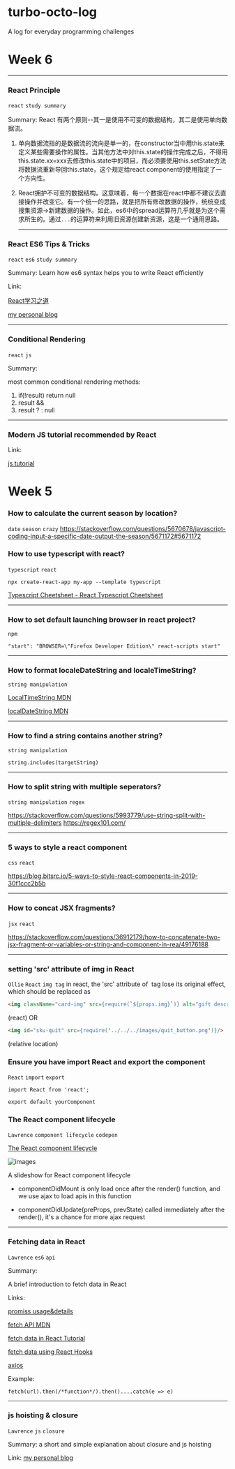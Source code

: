 # turbo-octo-log
A log for everyday programming challenges

  # Week 6

---

### React Principle

`react` `study summary` 

Summary: React 有两个原则--其一是使用不可变的数据结构，其二是使用单向数据流。

1. 单向数据流指的是数据流的流向是单一的，在constructor当中用this.state来定义某些需要操作的属性。当其他方法中对this.state的操作完成之后，不得用this.state.xx=xxx去修改this.state中的项目，而必须要使用this.setState方法将数据流重新导回this.state，这个规定给react component的使用指定了一个方向性。

2. React拥护不可变的数据结构。这意味着，每一个数据在react中都不建议去直接操作并改变它。有一个统一的思路，就是把所有修改数据的操作，统统变成搜集资源->新建数据的操作。如此，es6中的spread运算符几乎就是为这个需求所生的。通过```...```的运算符来利用旧资源创建新资源，这是一个通用思路。

   ---

### React ES6 Tips & Tricks

`react` `es6` `study summary`

Summary: Learn how es6 syntax helps you to write React efficiently

Link:  

[React学习之道](https://leanpub.com/the-road-to-learn-react-chinese/read_full)

[my personal blog](https://blog.csdn.net/Rance_King/article/details/105621030)

---

### Conditional Rendering

`react` `js`

Summary:

most common conditional rendering methods:

1. if(!result) return null
2. result && <myComponent />
3. result ? <myComponent />: null

---

### Modern JS tutorial recommended by React

Link:

[js tutorial](https://zh.javascript.info/)

# Week 5

### How to calculate the current season by location?
`date` `season` `crazy`
https://stackoverflow.com/questions/5670678/javascript-coding-input-a-specific-date-output-the-season/5671172#5671172

### How to use typescript with react?

`typescript` `react`

```
npx create-react-app my-app --template typescript

```


[Typescript Cheetsheet - React Typescript Cheetsheet](https://github.com/typescript-cheatsheets/react-typescript-cheatsheet)

---

### How to set default launching browser in react project?

`npm`

```
"start": "BROWSER=\"Firefox Developer Edition\" react-scripts start"
```

---

### How to format localeDateString and localeTimeString?

`string manipulation`

[LocalTimeString MDN](https://developer.mozilla.org/en-US/docs/Web/JavaScript/Reference/Global_Objects/Date/toLocaleTimeString)

[localDateString MDN](https://developer.mozilla.org/en-US/docs/Web/JavaScript/Reference/Global_Objects/Date/toLocaleDateString)

---

### How to find a string contains another string?
`string manipulation`
```
string.includes(targetString)
```

---

### How to split string with multiple seperators?
`string manipulation` `regex`

https://stackoverflow.com/questions/5993779/use-string-split-with-multiple-delimiters
https://regex101.com/

---

### 5 ways to style a react component
`css` `react`

https://blog.bitsrc.io/5-ways-to-style-react-components-in-2019-30f1ccc2b5b

---

### How to concat JSX fragments?
`jsx` `react`

https://stackoverflow.com/questions/36912179/how-to-concatenate-two-jsx-fragment-or-variables-or-string-and-component-in-rea/49176188

---

### setting 'src' attribute of img in React

`Ollie` `React` `img tag`
in react, the 'src' attribute of <img> tag lose its original effect, which should be replaced as 
```html
<img className="card-img" src={require(`${props.img}`)} alt="gift description"></img>
```
(react)
OR


```html
<img id="sku-quit" src={require('../../../images/quit_button.png')}/>
```
(relative location)


### Ensure you have **import** React and **export** the component 

`React` `import` `export`

```
import React from 'react';
```
```
export default yourComponent

```


### The React component lifecycle

`Lawrence` `component lifecycle` `codepen`  

[The React component lifecycle](https://codepen.io/lawrence415610/pen/abojvRq)  

![images](https://user-images.githubusercontent.com/34848993/79633236-935ba600-81a7-11ea-9f89-ba811ee2b1b6.png)

A slideshow for React component lifecycle
- componentDidMount is only load once after the render() function, and we use ajax to load apis in this function

- componentDidUpdate(preProps, prevState) called immediately after the render(), it's a chance for more ajax request

---

### Fetching data in React

`Lawrence` `es6` `api`   

Summary:  

A brief introduction to fetch data in React  

Links:  

[promiss usage&details](https://juejin.im/post/5b2a422bf265da59810b677c)  

[fetch API MDN](https://developer.mozilla.org/zh-CN/docs/Web/API/Fetch_API)  

[fetch data in React Tutorial](https://www.robinwieruch.de/react-fetching-data)  

[fetch data using React Hooks](https://www.robinwieruch.de/react-hooks-fetch-data)  

[axios](https://github.com/axios/axios)  

Example: 

```fetch(url).then(/*function*/).then()....catch(e => e)```

---

### js hoisting & closure

`Lawrence` `js` `closure`  

Summary: a short and simple explanation about closure and js hoisting  

Link: [my personal blog](https://blog.csdn.net/Rance_King/article/details/105621030)

